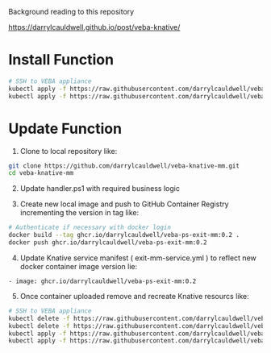 Background reading to this repository

https://darrylcauldwell.github.io/post/veba-knative/

# Install Function

```bash
# SSH to VEBA appliance
kubectl apply -f https://raw.githubusercontent.com/darrylcauldwell/veba-knative-mm-exit/master/exit-mm-service.yml
kubectl apply -f https://raw.githubusercontent.com/darrylcauldwell/veba-knative-mm-exit/master/exit-mm-trigger.yml
```

# Update Function

1. Clone to local repository like:

```bash
git clone https://github.com/darrylcauldwell/veba-knative-mm.git
cd veba-knative-mm
```

2. Update handler.ps1 with required business logic

3. Create new local image and push to GitHub Container Registry incrementing the version in tag like:

```bash
# Authenticate if necessary with docker login
docker build --tag ghcr.io/darrylcauldwell/veba-ps-exit-mm:0.2 .
docker push ghcr.io/darrylcauldwell/veba-ps-exit-mm:0.2
```

4. Update Knative service manifest ( exit-mm-service.yml ) to reflect new docker container image version lie:

```
- image: ghcr.io/darrylcauldwell/veba-ps-exit-mm:0.2
```

5. Once container uploaded remove and recreate Knative resourcs like:

```bash
# SSH to VEBA appliance
kubectl delete -f https://raw.githubusercontent.com/darrylcauldwell/veba-knative-mm-exit/main/enter-mm-service.yml
kubectl delete -f https://raw.githubusercontent.com/darrylcauldwell/veba-knative-mm-exit/main/enter-mm-trigger.yml
kubectl apply -f https://raw.githubusercontent.com/darrylcauldwell/veba-knative-mm-exit/main/enter-mm-service.yml
kubectl apply -f https://raw.githubusercontent.com/darrylcauldwell/veba-knative-mm-exit/main/enter-mm-trigger.yml
```
